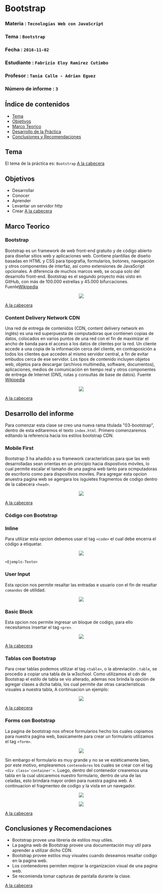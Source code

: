 # Bootstrap

### Materia : `Tecnologías Web con JavaScript`
### Tema : `Bootstrap` 
### Fecha : `2016-11-02`
### Estudiante : `Fabrizio Eloy Ramirez Cutimbo`
### Profesor : `Tania Calle - Adrian Eguez`
### Número de informe : `3`

<a name="cabecera"></a>
## Índice de contenidos

- <a href="#tema">Tema</a>
- <a href="#objetivos">Objetivos</a>
- <a href="#marco-teorico">Marco Teorico</a>
- <a href="#desarrollo">Desarrollo de la Práctica</a>
- <a href="#conrec">Conclusiones y Recomendaciones</a> 

<a name="tema"></a>
## Tema

El tema de la práctica es: `Bootstrap`
<a href="#cabecera">A la cabecera</a>
<a name="objetivos"></a>
## Objetivos

- Desarrollar 
- Conocer
- Aprender 
- Levantar un servidor http
- Crear
<a href="#cabecera">A la cabecera</a>
<a name="marco-teorico"></a>
## Marco Teorico

### Bootstrap

Bootstrap es un framework de web front-end gratuito y de código abierto para diseñar sitios web y aplicaciones web. Contiene plantillas de diseño basadas en HTML y CSS para tipografía, formularios, botones, navegación y otros componentes de interfaz, así como extensiones de JavaScript opcionales. A diferencia de muchos marcos web, se ocupa solo del desarrollo front-end.
Bootstrap es el segundo proyecto más visto en GitHub, con más de 100.000 estrellas y 45.000 bifurcaciones. Fuente[Wikipedia](https://en.wikipedia.org/wiki/Bootstrap_front-end_framework)

<p align="center">
<img src="https://upload.wikimedia.org/wikipedia/commons/thumb/e/ea/Boostrap_logo.svg/200px-Boostrap_logo.svg.png">
</p>


<a href="#cabecera">A la cabecera</a>
<br>

### Content Delivery Network CDN

Una red de entrega de contenidos (CDN, content delivery network en inglés) es una red superpuesta de computadoras que contienen copias de datos, colocados en varios puntos de una red con el fin de maximizar el ancho de banda para el acceso a los datos de clientes por la red. Un cliente accede a una copia de la información cerca del cliente, en contraposición a todos los clientes que acceden al mismo servidor central, a fin de evitar embudos cerca de ese servidor.
Los tipos de contenido incluyen objetos web, objetos para descargar (archivos multimedia, software, documentos), aplicaciones, medios de comunicación en tiempo real y otros componentes de entrega de Internet (DNS, rutas y consultas de base de datos). Fuente [Wikipedia](https://volumeoftech.files.wordpress.com/2015/01/hosting-41.png?w=640)

<p align="center">
<img src="https://volumeoftech.files.wordpress.com/2015/01/hosting-41.png?w=640">
</p>

<a href="#cabecera">A la cabecera</a>
<a name="desarrollo"></a>

## Desarrollo del informe

Para comenzar esta clase se creo una nueva rama titulada "03-bootstrap", dentro de esta editaremos el texto `index.html`.
Primero comenzaremos editando la referencia hacia los estilos bootstrap CDN.

### Mobile First

Bootstrap 3 ha añadido a su framework caracteristicas para que las web desarrolladas sean orientas en un principio hacia dispostivos móviles, lo cual permite escalar el tamaño de una pagina web tanto para ocmputadoras de escritorio como para dispositivos moviles. Para agregar esta opcion anuestra pagina web se agergara los isguietes fragmentos de codigo dentro de la cabecera `<head>`.
<p align="center">
<img src="https://github.com/fabriram20/tec_web_js/blob/03-Bootstrap/Informe/Imagenes/MobileFirst.png?raw=true">
</p>
<a href="#cabecera">A la cabecera</a>

### Código con Bootstrap

### Inline
Para utilizar esta opcion debemos usar el tag <code>&lt;code&gt;</code> el cual debe encerra el código a etiquetar.
<p align="center">
<img src="https://github.com/fabriram20/tec_web_js/blob/03-Bootstrap/Informe/Imagenes/Inline.png?raw=true">
</p>
<code>&lt;Ejemplo-Texto&gt;</code>

### User Input
Esta opcion nos permite resaltar las entradas e usuario con el fin de resaltar `comandos` de utilidad.
<p align="center">
<img src="https://github.com/fabriram20/tec_web_js/blob/03-Bootstrap/Informe/Imagenes/UserInput.png?raw=true">
</p>
    
### Basic Block
Esta opcion nos permite ingresar un bloque de codigo, para ello necesitamos insertar el tag <code>&lt;pre&gt;</code>.
<p align="center">
<img src="https://github.com/fabriram20/tec_web_js/blob/03-Bootstrap/Informe/Imagenes/Block.png?raw=true">
</p>
<a href="#cabecera">A la cabecera</a>

### Tablas con Bootstrap

Para crear tablas podemos utilizar el tag <code>&lt;table&gt;</code>, o la abreviación <code>.table</code>, se procedio a copiar una tabla de la w3school.  Como utilizamos el cdn de Bootstrap el estilo de tabla se vio alterado, ademas nos brinda la opción de agregar clases a dicha tabla, los cual permite dar otras caracteristicas visuales a nuestra tabla, A continuacion un ejemplo:
<p align="center">
<img src="https://github.com/fabriram20/tec_web_js/blob/03-Bootstrap/Informe/Imagenes/Tablas.png?raw=true">
</p>
<a href="#cabecera">A la cabecera</a>

### Forms con Bootstrap

La pagina de bootstrap nos ofrece formularios hecho los cuales copiamos para nuestra pagina web, basicamente para crear un formulario utilizamos el tag <code>&lt;form&gt;</code>.
<p align="center">
<img src="https://github.com/fabriram20/tec_web_js/blob/03-Bootstrap/Informe/Imagenes/Form%20Basico.png?raw=true">
</p>

Sin embargo el formulario es muy grande y no se ve estéticamente bien, por este motivo, emplearemos `contenedores` los cuales se crear con el tag <code>&lt;div class='container'&gt;</code>. Luego, dentro del contenedor crearemos una tabla en la cual ubicaremos nuestro formulario, dentro de una de las celadas, esto brindara mayor orden para nuestra pagina web. A continuacion el fragmenteo de codigo y la vista en un navegador.

<p align="center">
<img src="https://github.com/fabriram20/tec_web_js/blob/03-Bootstrap/Informe/Imagenes/Codigo+Form+Grid.png?raw=true">
</p>
<p align="center">
<img src="https://github.com/fabriram20/tec_web_js/blob/03-Bootstrap/Informe/Imagenes/Form+Grid.png?raw=true">
</p>

<a href="#cabecera">A la cabecera</a>
<a name="conclusiones"></a>
## Conclusiones y Recomendaciones

- Bootstrap provee una libreria de estilos muy utiles.
- La pagina web de Bootstrap provee una documentación muy util para aprender a utilizar dicho CDN.
- Bootstrap provee estilos muy visuales cuando deseamos resaltar codigo en la pagina web.
- Los contenedores permiten mejorar la organizacion visual de una pagina web.
- Se recomienda tomar capturas de pantalla durante la clase.



<a href="#cabecera">A la cabecera</a>